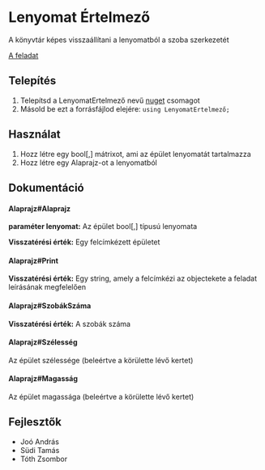 # Lenyomat Értelmező

A könyvtár képes visszaállítani a lenyomatból a szoba szerkezetét

[A feladat](https://isze.hu/dusza-arpad-orszagos-programozoi-emlekverseny)

## Telepítés

1. Telepítsd a LenyomatErtelmező nevű [nuget](https://docs.microsoft.com/en-us/nuget/quickstart/install-and-use-a-package-in-visual-studio) csomagot
2. Másold be ezt a forrásfájlod elejére: ```using LenyomatErtelmező;```

## Használat

1. Hozz létre egy bool[,] mátrixot, ami az épület lenyomatát tartalmazza
2. Hozz létre egy Alaprajz-ot a lenyomatból

## Dokumentáció

#### Alaprajz#Alaprajz

**paraméter lenyomat:** Az épület bool[,] típusú lenyomata

**Visszatérési érték:** Egy felcímkézett épületet

#### Alaprajz#Print

**Visszatérési érték:** Egy string, amely a felcímkézi az objectekete a feladat leírásának megfelelően

#### Alaprajz#SzobákSzáma

**Visszatérési érték:** A szobák száma

#### Alaprajz#Szélesség

Az épület szélessége (beleértve a körülette lévő kertet)

#### Alaprajz#Magasság

Az épület magassága (beleértve a körülette lévő kertet)

## Fejlesztők

- Joó András
- Südi Tamás
- Tóth Zsombor

